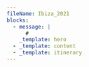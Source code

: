 ```yaml
---
fileName: Ibiza_2021
blocks:
  - message: |
      #
    _template: hero
  - _template: content
  - _template: itinerary
---
```



